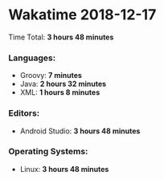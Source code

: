 # Wakatime 2018-12-17

Time Total: **3 hours 48 minutes**

### Languages:
- Groovy: **7 minutes** 
- Java: **2 hours 32 minutes** 
- XML: **1 hours 8 minutes** 

### Editors:
- Android Studio: **3 hours 48 minutes** 

### Operating Systems:
- Linux: **3 hours 48 minutes** 

